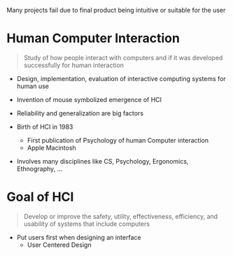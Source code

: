 Many projects fail due to final product being intuitive or suitable for the user
# Human Computer Interaction
> Study of how people interact with computers and if it was developed successfully for human interaction

- Design, implementation, evaluation of interactive computing systems for human use
- Invention of mouse symbolized emergence of HCI
- Reliability and generalization are big factors

-  Birth of HCI in 1983
	- First publication of Psychology of human Computer interaction
	- Apple Macintosh

- Involves many disciplines like CS, Psychology, Ergonomics, Ethnography, ...

# Goal of HCI
> Develop or improve the safety, utility, effectiveness, efficiency, and usability of systems that include computers

- Put users first when designing an interface
	- User Centered Design